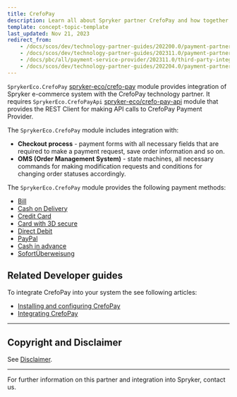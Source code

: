 ```yaml
---
title: CrefoPay
description: Learn all about Spryker partner CrefoPay and how together they can enhance your Spryker Cloud Commerce OS project.
template: concept-topic-template
last_updated: Nov 21, 2023
redirect_from:
    - /docs/scos/dev/technology-partner-guides/202200.0/payment-partners/crefopay/crefopay.html
    - /docs/scos/dev/technology-partner-guides/202311.0/payment-partners/crefopay/crefopay.html
    - /docs/pbc/all/payment-service-provider/202311.0/third-party-integrations/crefopay/crefopay.html
    - /docs/scos/dev/technology-partner-guides/202204.0/payment-partners/crefopay/crefopay.html
---
```


`SprykerEco.CrefoPay` [spryker-eco/crefo-pay](https://github.com/spryker-eco/crefo-pay) module provides integration of Spryker e-commerce system with the CrefoPay technology partner. It requires `SprykerEco.CrefoPayApi` [spryker-eco/crefo-pay-api](https://github.com/spryker-eco/crefo-pay-api) module that provides the REST Client for making API calls to CrefoPay Payment Provider.

The `SprykerEco.CrefoPay` module includes integration with:

- **Checkout process** - payment forms with all necessary fields that are required to make a payment request, save order information and so on.
- **OMS (Order Management System)** - state machines, all necessary commands for making modification requests and conditions for changing order statuses accordingly.

The `SprykerEco.CrefoPay` module provides the following payment methods:

- [Bill](/docs/pbc/all/payment-service-provider/latest/base-shop/third-party-integrations/crefopay/crefopay-payment-methods.html#bill)
- [Cash on Delivery](/docs/pbc/all/payment-service-provider/latest/base-shop/third-party-integrations/crefopay/crefopay-payment-methods.html#cash-on-delivery)
- [Credit Card](/docs/pbc/all/payment-service-provider/latest/base-shop/third-party-integrations/crefopay/crefopay-payment-methods.html#credit-card)
- [Card with 3D secure](/docs/pbc/all/payment-service-provider/latest/base-shop/third-party-integrations/crefopay/crefopay-payment-methods.html#credit-card-with-3d-secure)
- [Direct Debit](/docs/pbc/all/payment-service-provider/latest/base-shop/third-party-integrations/crefopay/crefopay-payment-methods.html#direct-debit)
- [PayPal](/docs/pbc/all/payment-service-provider/latest/base-shop/third-party-integrations/crefopay/crefopay-payment-methods.html#paypal)
- [Cash in advance](/docs/pbc/all/payment-service-provider/latest/base-shop/third-party-integrations/crefopay/crefopay-payment-methods.html#cash-in-advance)
- [SofortÜberweisung](/docs/pbc/all/payment-service-provider/latest/base-shop/third-party-integrations/crefopay/crefopay-payment-methods.html#sofortberweisung)


## Related Developer guides

To integrate CrefoPay into your system the see following articles:
- [Installing and configuring CrefoPay](/docs/pbc/all/payment-service-provider/latest/base-shop/third-party-integrations/crefopay/install-and-configure-crefopay.html)
- [Integrating CrefoPay](/docs/pbc/all/payment-service-provider/latest/base-shop/third-party-integrations/crefopay/integrate-crefopay.html)

---

## Copyright and Disclaimer

See [Disclaimer](https://github.com/spryker/spryker-documentation).

---
For further information on this partner and integration into Spryker,  contact us.

<div class="hubspot-form js-hubspot-form" data-portal-id="2770802" data-form-id="163e11fb-e833-4638-86ae-a2ca4b929a41" id="hubspot-1"></div>
